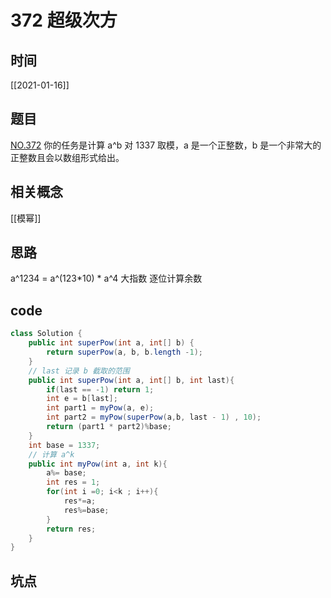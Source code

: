 # 372 超级次方
## 时间
[[2021-01-16]]
## 题目
[NO.372](https://leetcode-cn.com/problems/super-pow/description/)
你的任务是计算 a^b 对 1337 取模，a 是一个正整数，b 是一个非常大的正整数且会以数组形式给出。

## 相关概念
[[模幂]]

## 思路
a^1234 =  a^(123*10) * a^4
大指数 逐位计算余数

## code
```java
class Solution {
    public int superPow(int a, int[] b) {
        return superPow(a, b, b.length -1);
    }
    // last 记录 b 截取的范围 
    public int superPow(int a, int[] b, int last){
        if(last == -1) return 1;
        int e = b[last];
        int part1 = myPow(a, e);
        int part2 = myPow(superPow(a,b, last - 1) , 10);
        return (part1 * part2)%base;
    }
    int base = 1337;
    // 计算 a^k
    public int myPow(int a, int k){
        a%= base;
        int res = 1;
        for(int i =0; i<k ; i++){
            res*=a;
            res%=base;
        }
        return res;
    }
}
```


## 坑点


